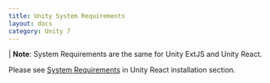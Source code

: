 ```yaml
---
title: Unity System Requirements
layout: docs
category: Unity 7
---
```

| **Note**: System Requirements are the same for Unity ExtJS and Unity React.

Please see [System Requirements](../../unity-react/installation/system-requirements.md) in Unity React installation section. 
